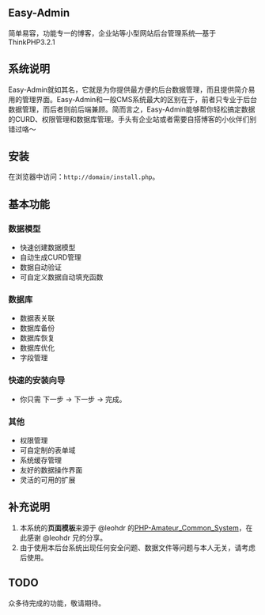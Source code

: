 ﻿## Easy-Admin ##

简单易容，功能专一的博客，企业站等小型网站后台管理系统—基于ThinkPHP3.2.1

## 系统说明 ##

Easy-Admin就如其名，它就是为你提供最方便的后台数据管理，而且提供简介易用的管理界面。Easy-Admin和一般CMS系统最大的区别在于，前者只专业于后台数据管理，而后者则前后端兼顾。简而言之，Easy-Admin能够帮你轻松搞定数据的CURD、权限管理和数据库管理。手头有企业站或者需要自搭博客的小伙伴们别错过咯～

## 安装 ##

在浏览器中访问：`http://domain/install.php`。

## 基本功能 ##

### 数据模型 ###

* 快速创建数据模型
* 自动生成CURD管理
* 数据自动验证
* 可自定义数据自动填充函数

### 数据库 ###

* 数据表关联
* 数据库备份
* 数据库恢复
* 数据库优化
* 字段管理

### 快速的安装向导 ###

* 你只需 下一步 -> 下一步 -> 完成。

### 其他 ###

* 权限管理
* 可自定制的表单域
* 系统缓存管理
* 友好的数据操作界面
* 灵活的可用的扩展

## 补充说明 ##

1. 本系统的**页面模板**来源于 @leohdr 的[PHP-Amateur_Common_System](https://github.com/leohdr/PHP-Amateur_Common_System)，在此感谢 @leohdr 兄的分享。
2. 由于使用本后台系统出现任何安全问题、数据文件等问题与本人无关，请考虑后使用。

## TODO ##

众多待完成的功能，敬请期待。
